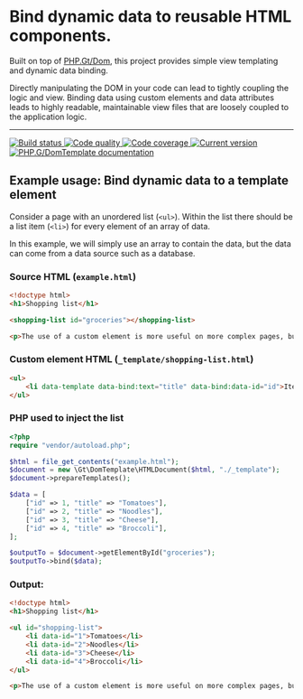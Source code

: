 # Bind dynamic data to reusable HTML components.

Built on top of [PHP.Gt/Dom][dom], this project provides simple view templating and dynamic data binding.

Directly manipulating the DOM in your code can lead to tightly coupling the logic and view. Binding data using custom elements and data attributes leads to highly readable, maintainable view files that are loosely coupled to the application logic.  

***

<a href="https://circleci.com/gh/PhpGt/DomTemplate" target="_blank">
	<img src="https://img.shields.io/circleci/project/PhpGt/DomTemplate/master.svg?style=flat-square" alt="Build status" />
</a>
<a href="https://scrutinizer-ci.com/g/PhpGt/DomTemplate" target="_blank">
	<img src="https://img.shields.io/scrutinizer/g/PhpGt/DomTemplate/master.svg?style=flat-square" alt="Code quality" />
</a>
<a href="https://scrutinizer-ci.com/g/PhpGt/DomTemplate" target="_blank">
	<img src="https://img.shields.io/scrutinizer/coverage/g/PhpGt/DomTemplate/master.svg?style=flat-square" alt="Code coverage" />
</a>
<a href="https://packagist.org/packages/PhpGt/DomTemplate" target="_blank">
	<img src="https://img.shields.io/packagist/v/PhpGt/DomTemplate.svg?style=flat-square" alt="Current version" />
</a>
<a href="http://www.php.gt/domtemplate" target="_blank">
	<img src="https://img.shields.io/badge/docs-www.php.gt/domtemplate-26a5e3.svg?style=flat-square" alt="PHP.G/DomTemplate documentation" />
</a>

## Example usage: Bind dynamic data to a template element

Consider a page with an unordered list (`<ul>`). Within the list there should be a list item (`<li>`) for every element of an array of data.

In this example, we will simply use an array to contain the data, but the data can come from a data source such as a database.

### Source HTML (`example.html`)

```html
<!doctype html>
<h1>Shopping list</h1>

<shopping-list id="groceries"></shopping-list>

<p>The use of a custom element is more useful on more complex pages, but is shown above as an example.</p>
```

### Custom element HTML (`_template/shopping-list.html`)

```html
<ul>
	<li data-template data-bind:text="title" data-bind:data-id="id">Item name</li>
</ul>
```

### PHP used to inject the list

```php
<?php
require "vendor/autoload.php";

$html = file_get_contents("example.html");
$document = new \Gt\DomTemplate\HTMLDocument($html, "./_template");
$document->prepareTemplates();

$data = [
	["id" => 1, "title" => "Tomatoes"],
	["id" => 2, "title" => "Noodles"],
	["id" => 3, "title" => "Cheese"],
	["id" => 4, "title" => "Broccoli"],
];

$outputTo = $document->getElementById("groceries");
$outputTo->bind($data);
```

### Output:

```html
<!doctype html>
<h1>Shopping list</h1>

<ul id="shopping-list">
	<li data-id="1">Tomatoes</li>
	<li data-id="2">Noodles</li>
	<li data-id="3">Cheese</li>
	<li data-id="4">Broccoli</li>
</ul>

<p>The use of a custom element is more useful on more complex pages, but is shown above as an example.</p>
```

[dom]: https://www.php.gt/dom